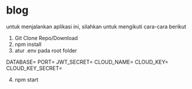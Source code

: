 # blog

untuk menjalankan aplikasi ini, silahkan untuk mengikuti cara-cara berikut

1. Git Clone Repo/Download
2. npm install
3. atur .env pada root folder

DATABASE=
PORT=
JWT_SECRET=
CLOUD_NAME=
CLOUD_KEY=
CLOUD_KEY_SECRET=

4. npm start
